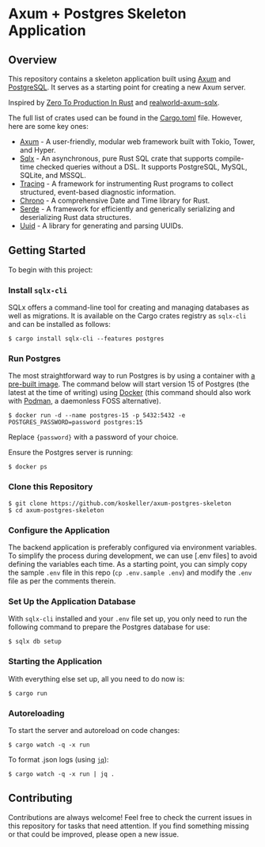 # Axum + Postgres Skeleton Application

## Overview

This repository contains a skeleton application built using [Axum](https://github.com/tokio-rs/axum) and [PostgreSQL](https://www.postgresql.org/). It serves as a starting point for creating a new Axum server. 

Inspired by [Zero To Production In Rust](https://www.zero2prod.com) and [realworld-axum-sqlx](https://github.com/launchbadge/realworld-axum-sqlx).

The full list of crates used can be found in the [Cargo.toml](./Cargo.toml) file. However, here are some key ones:

* [Axum](https://github.com/tokio-rs/axum) - A user-friendly, modular web framework built with Tokio, Tower, and Hyper.
* [Sqlx](https://github.com/launchbadge/sqlx) - An asynchronous, pure Rust SQL crate that supports compile-time checked queries without a DSL. It supports PostgreSQL, MySQL, SQLite, and MSSQL.
* [Tracing](https://github.com/tokio-rs/tracing) - A framework for instrumenting Rust programs to collect structured, event-based diagnostic information.
* [Chrono](https://github.com/chronotope/chrono) - A comprehensive Date and Time library for Rust.
* [Serde](https://serde.rs/) - A framework for efficiently and generically serializing and deserializing Rust data structures.
* [Uuid](https://github.com/uuid-rs/uuid) - A library for generating and parsing UUIDs.

## Getting Started

To begin with this project:

### Install `sqlx-cli`

SQLx offers a command-line tool for creating and managing databases as well as migrations. It is available on the Cargo crates registry as `sqlx-cli` and can be installed as follows:

```shell
$ cargo install sqlx-cli --features postgres
```

### Run Postgres

The most straightforward way to run Postgres is by using a container with [a pre-built image][docker-postgres]. The command below will start version 15 of Postgres (the latest at the time of writing) using [Docker] (this command should also work with [Podman], a daemonless FOSS alternative).

```shell
$ docker run -d --name postgres-15 -p 5432:5432 -e POSTGRES_PASSWORD=password postgres:15
```

Replace `{password}` with a password of your choice.

Ensure the Postgres server is running:

```shell
$ docker ps
```

[docker-postgres]: https://hub.docker.com/_/postgres
[Docker]: https://www.docker.com/
[Podman]: https://podman.io/

### Clone this Repository

```shell
$ git clone https://github.com/koskeller/axum-postgres-skeleton
$ cd axum-postgres-skeleton
```

### Configure the Application

The backend application is preferably configured via environment variables. To simplify the process during development, we can use [.env files] to avoid defining the variables each time. As a starting point, you can simply copy the sample `.env` file in this repo (`cp .env.sample .env`) and modify the `.env` file as per the comments therein.

### Set Up the Application Database

With `sqlx-cli` installed and your `.env` file set up, you only need to run the following command to prepare the Postgres database for use:

```shell
$ sqlx db setup
```

### Starting the Application

With everything else set up, all you need to do now is:

```shell
$ cargo run
```

### Autoreloading

To start the server and autoreload on code changes:

```shell
$ cargo watch -q -x run
```

To format .json logs (using [`jq`](https://github.com/jqlang/jq)):

```shell
$ cargo watch -q -x run | jq .
```

## Contributing

Contributions are always welcome! Feel free to check the current issues in this repository for tasks that need attention. If you find something missing or that could be improved, please open a new issue.